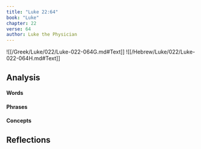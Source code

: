 ```yaml
---
title: "Luke 22:64"
book: "Luke"
chapter: 22
verse: 64
author: Luke the Physician
---
```

![[/Greek/Luke/022/Luke-022-064G.md#Text]]
![[/Hebrew/Luke/022/Luke-022-064H.md#Text]]

## Analysis

#### Words

#### Phrases

#### Concepts

## Reflections
